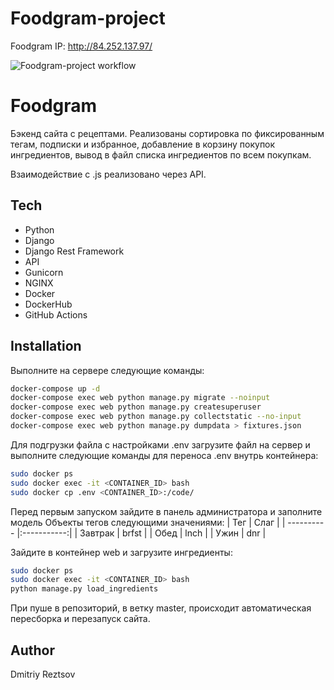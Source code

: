 # Foodgram-project
Foodgram
IP: http://84.252.137.97/

![Foodgram-project workflow](https://github.com/DmitriyReztsov/foodgram-project/actions/workflows/main.yml/badge.svg)

# Foodgram

Бэкенд сайта с рецептами. Реализованы сортировка по фиксированным тегам, подписки и избранное, добавление в корзину покупок ингредиентов, вывод в файл списка ингредиентов по всем покупкам.

Взаимодействие с .js реализовано через API.


## Tech

- Python
- Django
- Django Rest Framework
- API
- Gunicorn
- NGINX
- Docker
- DockerHub
- GitHub Actions


## Installation

Выполните на сервере следующие команды:
```sh
docker-compose up -d
docker-compose exec web python manage.py migrate --noinput
docker-compose exec web python manage.py createsuperuser
docker-compose exec web python manage.py collectstatic --no-input
docker-compose exec web python manage.py dumpdata > fixtures.json
```
Для подгрузки файла с настройками .env загрузите файл на сервер и выполните следующие команды для переноса .env внутрь контейнера:
```sh
sudo docker ps
sudo docker exec -it <CONTAINER_ID> bash
sudo docker cp .env <CONTAINER_ID>:/code/
```

Перед первым запуском зайдите в панель администратора и заполните модель Объекты тегов следующими значениями:
| Тег        | Слаг        |
| ---------- |:-----------:|
| Завтрак    | brfst       |
| Обед       | lnch        |
| Ужин       | dnr         |

Зайдите в контейнер web и загрузите ингредиенты:
```sh
sudo docker ps
sudo docker exec -it <CONTAINER_ID> bash
python manage.py load_ingredients
```
При пуше в репозиторий, в ветку master, происходит автоматическая пересборка и перезапуск сайта.



## Author

Dmitriy Reztsov
